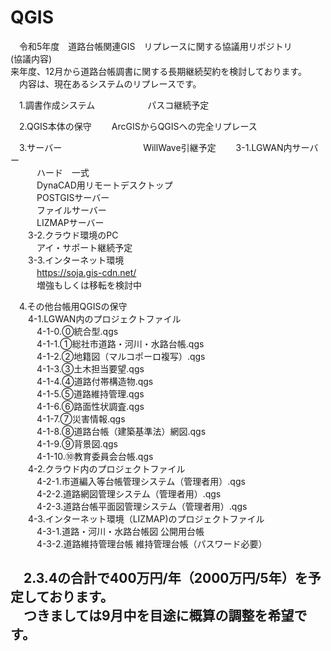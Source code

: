 # QGIS
　令和5年度　道路台帳関連GIS　リプレースに関する協議用リポジトリ  
(協議内容)  
 来年度、12月から道路台帳調書に関する長期継続契約を検討しております。  
 　内容は、現在あるシステムのリプレースです。  

　1.調書作成システム　　　　　　パスコ継続予定  

　2.QGIS本体の保守
 　　ArcGISからQGISへの完全リプレース  
 
　3.サーバー  　　　　　　　　　WillWave引継予定
 　　3-1.LGWAN内サーバー  
　　　ハード　一式  
　　　DynaCAD用リモートデスクトップ  
　　　POSTGISサーバー  
　　　ファイルサーバー  
　　　LIZMAPサーバー  
　　3-2.クラウド環境のPC  
　　　アイ・サポート継続予定  
　　3-3.インターネット環境  
　　　https://soja.gis-cdn.net/  
　　　増強もしくは移転を検討中  
             
　4.その他台帳用QGISの保守  
　　4-1.LGWAN内のプロジェクトファイル  
　　　4-1-0.⓪統合型.qgs  
　　　4-1-1.①総社市道路・河川・水路台帳.qgs  
　　　4-1-2.②地籍図（マルコポーロ複写）.qgs  
　　　4-1-3.③土木担当要望.qgs  
　　　4-1-4.④道路付帯構造物.qgs  
　　　4-1-5.⑤道路維持管理.qgs  
　　　4-1-6.⑥路面性状調査.qgs  
　　　4-1-7.⑦災害情報.qgs  
　　　4-1-8.⑧道路台帳（建築基準法）網図.qgs  
　　　4-1-9.⑨背景図.qgs  
　　　4-1-10.⑩教育委員会台帳.qgs  
　　4-2.クラウド内のプロジェクトファイル  
　　　4-2-1.市道編入等台帳管理システム（管理者用）.qgs  
　　　4-2-2.道路網図管理システム（管理者用）.qgs  
　　　4-2-3.道路台帳平面図管理システム（管理者用）.qgs  
　　4-3.インターネット環境（LIZMAP)のプロジェクトファイル  
　　　4-3-1.道路・河川・水路台帳図 公開用台帳  
　　　4-3-2.道路維持管理台帳 維持管理台帳（パスワード必要）  
   
　2.3.4の合計で400万円/年（2000万円/5年）を予定しております。  
 　つきましては9月中を目途に概算の調整を希望です。  
-
